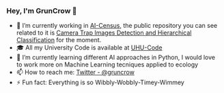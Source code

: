 ### Hey, I'm GrunCrow 👋

- 🔭 I’m currently working in [AI-Census](https://aicensus.github.io), the public repository you can see related to it is [Camera Trap Images Detection and Hierarchical Classification](https://github.com/GrunCrow/cv4ecology) for the moment.
- 🎓 All my University Code is available at [UHU-Code](https://github.com/GrunCrow/UHU_Code)
- 🌱 I’m currently learning different AI approaches in Python, I would love to work more on Machine Learning tecniques applied to ecology
- 📫 How to reach me: [Twitter - @gruncrow](https://twitter.com/GrunCrow)
- ⚡ Fun fact: Everything is so Wibbly-Wobbly-Timey-Wimmey

<!--
**GrunCrow/GrunCrow** is a ✨ _special_ ✨ repository because its `README.md` (this file) appears on your GitHub profile.

Here are some ideas to get you started:

- 🔭 I’m currently working on ...
- 🌱 I’m currently learning ...
- 👯 I’m looking to collaborate on ...
- 🤔 I’m looking for help with ...
- 💬 Ask me about ...
- 📫 How to reach me: ...
- 😄 Pronouns: ...
- ⚡ Fun fact: ...


- 👯 I’m looking to collaborate on any interesting AI Project
-->
